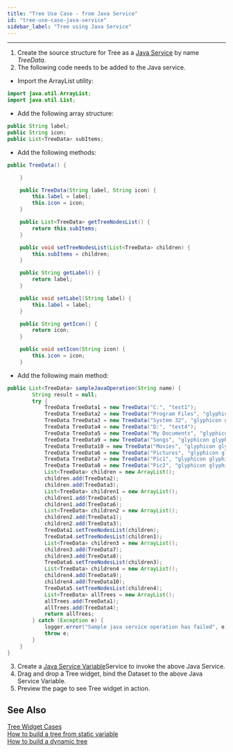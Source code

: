 ```yaml
---
title: "Tree Use Case - from Java Service"
id: "tree-use-case-java-service"
sidebar_label: "Tree using Java Service"
---
```

---

1. Create the source structure for Tree as a [Java Service](/learn/app-development/services/java-services/java-service/) by name _TreeData_.
2. The following code needs to be added to the Java service.

- Import the ArrayList utility:

```java
import java.util.ArrayList;
import java.util.List;
```

- Add the following array structure:

```java
public String label;
public String icon;
public List<TreeData> subItems;
```

- Add the following methods:

```java
public TreeData() {

    }

    public TreeData(String label, String icon) {
        this.label = label;
        this.icon = icon;
    }

    public List<TreeData> getTreeNodesList() {
        return this.subItems;
    }

    public void setTreeNodesList(List<TreeData> children) {
        this.subItems = children;
    }

    public String getLabel() {
        return label;
    }

    public void setLabel(String label) {
        this.label = label;
    }

    public String getIcon() {
        return icon;
    }

    public void setIcon(String icon) {
        this.icon = icon;
    }
```

- Add the following main method:

```java
public List<TreeData> sampleJavaOperation(String name) {
        String result = null;
        try {
            TreeData TreeData1 = new TreeData("C:", "test1");
            TreeData TreeData2 = new TreeData("Program Files", "glyphicon glyphicon-star");
            TreeData TreeData3 = new TreeData("System 32", "glyphicon glyphicon-ok");
            TreeData TreeData4 = new TreeData("D:", "test4");
            TreeData TreeData5 = new TreeData("My Documents", "glyphicon glyphicon-chevron-right");
            TreeData TreeData9 = new TreeData("Songs", "glyphicon glyphicon-music");
            TreeData TreeData10 = new TreeData("Movies", "glyphicon glyphicon-film");
            TreeData TreeData6 = new TreeData("Pictures", "glyphicon glyphicon-picture");
            TreeData TreeData7 = new TreeData("Pic1", "glyphicon glyphicon-picture");
            TreeData TreeData8 = new TreeData("Pic2", "glyphicon glyphicon-picture");
            List<TreeData> children = new ArrayList();
            children.add(TreeData2);
            children.add(TreeData3);
            List<TreeData> children1 = new ArrayList();
            children1.add(TreeData5);
            children1.add(TreeData6);
            List<TreeData> children2 = new ArrayList();
            children2.add(TreeData1);
            children2.add(TreeData3);
            TreeData1.setTreeNodesList(children);
            TreeData4.setTreeNodesList(children1);
            List<TreeData> children3 = new ArrayList();
            children3.add(TreeData7);
            children3.add(TreeData8);
            TreeData6.setTreeNodesList(children3);
            List<TreeData> children4 = new ArrayList();
            children4.add(TreeData9);
            children4.add(TreeData10);
            TreeData5.setTreeNodesList(children4);
            List<TreeData> allTrees = new ArrayList();
            allTrees.add(TreeData1);
            allTrees.add(TreeData4);
            return allTrees;
        } catch (Exception e) {
            logger.error("Sample java service operation has failed", e);
            throw e;
        }
    }
}
```

3. Create a [Java Service Variable](/learn/assets/var_sel.png)Service to invoke the above Java Service.
4. Drag and drop a Tree widget, bind the Dataset to the above Java Service Variable.
5. Preview the page to see Tree widget in action.

## See Also

[Tree Widget Cases](/learn/app-development/widgets/basic/tree/)  
[How to build a tree from static variable](/learn/how-tos/tree-use-case-static-variable/)  
[How to build a dynamic tree](/learn/how-tos/tree-use-case-dynamic-tree/)  
